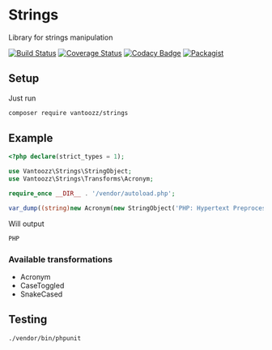 # Strings
Library for strings manipulation

[![Build Status](https://travis-ci.org/vantoozz/strings.svg?branch=master)](https://travis-ci.org/vantoozz/strings)
[![Coverage Status](https://coveralls.io/repos/github/vantoozz/strings/badge.svg?branch=master)](https://coveralls.io/github/vantoozz/strings?branch=master)
[![Codacy Badge](https://api.codacy.com/project/badge/Grade/724532697bb642b293e4f8a3b462a8ee)](https://app.codacy.com/manual/vantoozz/strings?utm_source=github.com&utm_medium=referral&utm_content=vantoozz/strings&utm_campaign=Badge_Grade_Settings)
[![Packagist](https://img.shields.io/packagist/v/vantoozz/strings.svg)](https://packagist.org/packages/vantoozz/strings)

## Setup
Just run
```bash
composer require vantoozz/strings
```

## Example
```php
<?php declare(strict_types = 1);

use Vantoozz\Strings\StringObject;
use Vantoozz\Strings\Transforms\Acronym;

require_once __DIR__ . '/vendor/autoload.php';

var_dump((string)new Acronym(new StringObject('PHP: Hypertext Preprocessor')));
```
Will output
```bash
PHP
```

### Available transformations
  * Acronym
  * CaseToggled
  * SnakeCased

## Testing
```bash
./vendor/bin/phpunit
```
